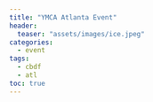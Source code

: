 ```yaml
---
title: "YMCA Atlanta Event"
header:
  teaser: "assets/images/ice.jpeg"
categories:
  - event
tags:
  - cbdf
  - atl
toc: true
---
```



